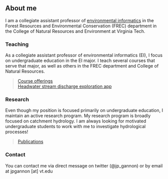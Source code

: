## About me

I am a collegiate assistant professor of [environmental informatics](https://vt.edu/academics/majors/environmental-informatics.html) in the Forest Resources and Environmental Conservation (FREC) department in the College of Natural Resources and Environment at Virginia Tech. 

### Teaching

As a collegiate assistant professor of environmental informatics (EI), I focus on undergraduate education in the EI major. I teach several courses that serve that major, as well as others in the FREC department and College of Natural Resources.  
>[Course offerings](./teaching.md)  
>[Headwater stream discharge exploration app](https://wcu-hydro.shinyapps.io/GribbleGap_Discharge/)  

### Research

Even though my position is focused primarily on undergraduate education, I maintain an active research program. My research program is broadly focused on catchment hydrology. I am always looking for motivated undergraduate students to work with me to investigate hydrological processes!  
  
>[Publications](https://scholar.google.com/citations?user=RASISwIAAAAJ&hl=en)


### Contact

You can contact me via direct message on twitter (@jp_gannon) or by email at jpgannon [at] vt.edu
